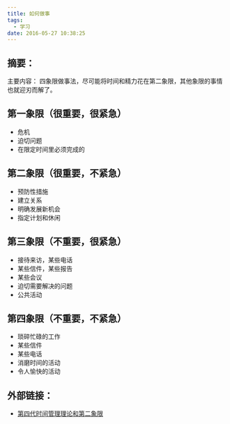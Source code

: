 ```yaml
---
title: 如何做事
tags:
  - 学习
date: 2016-05-27 10:38:25
---
```


## 摘要：
主要内容：
四象限做事法，尽可能将时间和精力花在第二象限，其他象限的事情也就迎刃而解了。


## 第一象限（很重要，很紧急）
- 危机
- 迫切问题
- 在限定时间里必须完成的

## 第二象限（很重要，不紧急）
- 预防性措施
- 建立关系
- 明确发展新机会
- 指定计划和休闲

## 第三象限（不重要，很紧急）
- 接待来访，某些电话
- 某些信件，某些报告
- 某些会议
- 迫切需要解决的问题
- 公共活动

## 第四象限（不重要，不紧急）
- 琐碎忙碌的工作
- 某些信件
- 某些电话
- 消磨时间的活动
- 令人愉快的活动

## 外部链接：
- [第四代时间管理理论和第二象限](https://mythink1228.wordpress.com/2008/10/11/第四代时间管理理论和第二象限/)